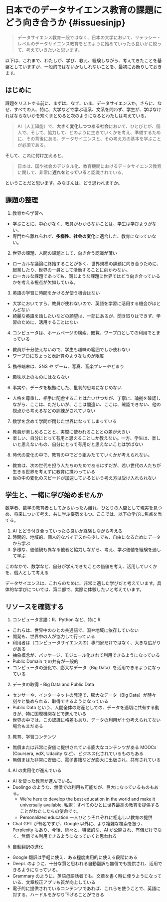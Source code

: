 # 日本でのデータサイエンス教育の課題にどう向き合うか {#issuesinjp}

> データサイエンス教育一般ではなく、日本の大学において、リテラシー・レベルのデータサイエンス教育をどのように始めていったら良いかに絞って、考えていきたいと思います。

以下は、これまで、わたしが、学び、教え、経験しながら、考えてきたことを基盤としていますが、一般的ではないかもしれないことを、最初にお断りしておきます。

## はじめに

課題をリストする前に、まずは、なぜ、いま、データサイエンスか。さらに、なぜ、すべての人、特に、大学などで学ぶ理系、文系を問わず、学生が、学ばなければならないかを短くまとめると次のようになるとわたしは考えている。

>AI（人工知能）で、**大きく変化しつつある社会**において、ひとびとが、個人で、そして、協力して、どのように生きていくかを考え、準備するために、その背後にある、データサイエンスと、その考え方の基本を学ぶことが必須である。

そして、これに付け加えると、

> 日本は、国や社会のデジタル化、教育機関におけるデータサイエンス教育に関して、非常に**遅れをとっている**と認識されている。

ということだと思います。みなさんは、どう思われますか。

## 課題の整理

1. 教育から学習へ
  - 学ぶことに、中心がなく、教員がわからないことは、学生は学びようがない。
  - 専門から離れられず、**多様性、社会の変化**に適合した、教育になっていない。

2. 世界の課題、人間の課題として、向き合う認識が薄い
  - ローカルな議論に終始することが多く、世界規模の課題に向き合うために、起業したり、世界の一員として活動することに向かわない。
  - ローカルな課題であっても、同じような課題に世界ではどう向き合っているかを考える視点が欠如している。

3. 英語の学習に時間をかけるが使う機会はない
  - 大学においてすら、教員が使わないので、英語を学習に活用する機会がほとんどない
  - 綺麗な英語を話したいなどの願望は、一部にあるが、聞き取りはできず、学習のために、活用することはない

4. コンピュータは、ホームページの検索、閲覧、ワープロとしての利用でとまっている
  - 教員が十分使えないので、学生も趣味の範囲でしか使わない
  - ワープロにちょっと表計算のようなものが限度

5. 携帯端末は、SNS や ゲーム、写真、音楽プレーやどまり
  - 趣味以上のものにはならない

6. 事実や、データを根拠にした、批判的思考になじめない
  - 人格を尊重し、相手に配慮することはたいせつだが、丁寧に、論拠を確認しながら、ここは、ただしいが、ここは間違い、ここは、確認できない、他の視点から考えるなどの訓練がされていない
  
7. 数学を含めて学問が閉じた世界になってしまっている
  - 教員が楽しめることと、実際に使われることとの差が大きい
  - 楽しい、自分にとって有用と思えることしか教えない。一方、学生は、楽しいと思えないもの、自分にとって有用だと思えないことは学ばない
  
8. 時代の変化の中で、教育の中でどう組みたてていくかが考えられない。
  - 教育は、次の世代を担う人たちのためであるはずだが、若い世代の人たちが生きる世界を考えずに教育に携わっている
  - 世の中の変化のスピードが加速しているという考え方は受け入れられない
  
## 学生と、一緒に学び始めませんか

数学者、数学の教育者としてからいったん離れ、ひとりの人間として現実を見つめ、将来について考え、共に学ぶ姿勢をもつ。ここでは、以下の学びに焦点を当てる。

1. AI とどう付き合っていったら良いか経験しながら考える
2. 時間的、地域的、個人的なバイアスから少しでも、自由になるためにデータから学ぶ
3. 多様な、価値観も異なる他者と協力しながら、考え、学ぶ価値を経験を通して学ぶ

このなかで、数学など、自分が学んできたことの価値を考え、活用していくかを、個人として考える

データサイエンスは、これらのために、非常に適した学びだと考えています。具体的な学びについては、第二部で、実際に体験したいと考えています。

## リソースを確認する

1. コンピュータ言語：R、Python など、特に R
  - これらは、世界中のひとの共通語で、国や地域に依存していない
  - 開発も、世界中の人が協力して行っている
  - 利用者は（コンピュータサイエンスの）専門家だけではなく、大きな広がりがある
  - 抽象概念が、パッケージ、モジュール化されて利用できるようになっている
  - Public Domain での共有が一般的
  - コンピュータの進化で、膨大なデータ（Big Data）を活用できるようになっている

2. データの取得 - Big Data and Public Data
  - センサーや、インターネットの発達で、膨大なデータ（Big Data）が時々刻々と集められる、取得できるようになっている
  - Public Data という、人間全体の財産としての、データを適切に共有する動きが、特に国際機関などで進んでいる
  - 世界の中では、この認識に格差もあり、データの利用が十分考えられてない場合もまだある
  
3. 教育、学習コンテンツ
  - 無償または非常に安価に提供されている膨大なコンテンツがある MOOCs (Coursera, edX, Udacity など)、ビジネス化されているものもある
  - 無償まはた非常に安価に、電子書籍などが膨大に出版され、共有されている

4. AI の実用化が進んでいる
  - AI を使った教育が進んでいる。
  - Duolingo のような、無償での利用も可能だが、巨大になっているものもある。
     - We’re here to develop the best education in the world and make it universally available. 私訳：すべてのひとに世界最高の教育を提供することがわたしたちの使命です。
     - Personalized education 一人ひとりそれぞれに相応しい教育の提供
  - Chat GPT が有名ですが、Google 以外に、より複雑な検索を扱う、Perplexity もあり、今後、続々と、特徴的な、AI が公開され、有償だけでなく、無償でも利用できるようになっていくと思われる
  
5. 自動翻訳の進化
  - Google 翻訳は手軽に使え、ある程度実用的に使える段階にある
  - DeepL のように、十分な質と思われる自動翻訳も無償でも提供され、活用できるようになっている。
  - Grammary のように、英語母語話者でも、文章を書く時に使うようになっている、文章校正アプリも質が向上している
  - 電子的に提供されているコンテンツであれば、これらを使うことで、英語に対する、ハードルをかなり下げることができる
  






